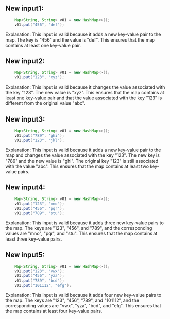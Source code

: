 ## New input1:
```java
    Map<String, String> v01 = new HashMap<>();
    v01.put("456", "def");
```
Explanation: This input is valid because it adds a new key-value pair to the map. The key is "456" and the value is "def". This ensures that the map contains at least one key-value pair.

## New input2:
```java
    Map<String, String> v01 = new HashMap<>();
    v01.put("123", "xyz");
```
Explanation: This input is valid because it changes the value associated with the key "123". The new value is "xyz". This ensures that the map contains at least one key-value pair and that the value associated with the key "123" is different from the original value "abc".

## New input3:
```java
    Map<String, String> v01 = new HashMap<>();
    v01.put("789", "ghi");
    v01.put("123", "jkl");
```
Explanation: This input is valid because it adds a new key-value pair to the map and changes the value associated with the key "123". The new key is "789" and the new value is "ghi". The original key "123" is still associated with the value "abc". This ensures that the map contains at least two key-value pairs.

## New input4:
```java
    Map<String, String> v01 = new HashMap<>();
    v01.put("123", "mno");
    v01.put("456", "pqr");
    v01.put("789", "stu");
```
Explanation: This input is valid because it adds three new key-value pairs to the map. The keys are "123", "456", and "789", and the corresponding values are "mno", "pqr", and "stu". This ensures that the map contains at least three key-value pairs.

## New input5:
```java
    Map<String, String> v01 = new HashMap<>();
    v01.put("123", "vwx");
    v01.put("456", "yza");
    v01.put("789", "bcd");
    v01.put("101112", "efg");
```
Explanation: This input is valid because it adds four new key-value pairs to the map. The keys are "123", "456", "789", and "101112", and the corresponding values are "vwx", "yza", "bcd", and "efg". This ensures that the map contains at least four key-value pairs.
